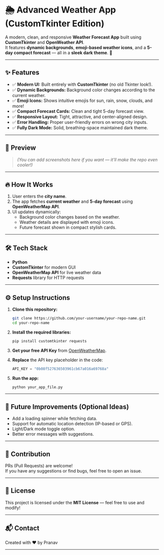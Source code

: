 # 🌦️ Advanced Weather App (CustomTkinter Edition)

A modern, clean, and responsive **Weather Forecast App** built using **CustomTkinter** and **OpenWeather API**.  
It features **dynamic backgrounds**, **emoji-based weather icons**, and a **5-day compact forecast** — all in a **sleek dark theme**. 🚀

---

## ✨ Features

- ✅ **Modern UI:** Built entirely with **CustomTkinter** (no old Tkinter look!).
- ✅ **Dynamic Backgrounds:** Background color changes according to the current weather.
- ✅ **Emoji Icons:** Shows intuitive emojis for sun, rain, snow, clouds, and more!
- ✅ **Compact Forecast Cards:** Clean and tight 5-day forecast view.
- ✅ **Responsive Layout:** Tight, attractive, and center-aligned design.
- ✅ **Error Handling:** Proper user-friendly errors on wrong city inputs.
- ✅ **Fully Dark Mode:** Solid, breathing-space maintained dark theme.

---

## 📸 Preview

> *(You can add screenshots here if you want — it'll make the repo even cooler!)*

---

## 🔥 How It Works

1. User enters the **city name**.
2. The app fetches **current weather** and **5-day forecast** using **OpenWeatherMap API**.
3. UI updates dynamically:
   - Background color changes based on the weather.
   - Weather details are displayed with emoji icons.
   - Future forecast shown in compact stylish cards.

---

## 🛠️ Tech Stack

- **Python**
- **CustomTkinter** for modern GUI
- **OpenWeatherMap API** for live weather data
- **Requests** library for HTTP requests

---

## ⚙️ Setup Instructions

1. **Clone this repository:**
   ```bash
   git clone https://github.com/your-username/your-repo-name.git
   cd your-repo-name
   ```

2. **Install the required libraries:**
   ```bash
   pip install customtkinter requests
   ```

3. **Get your free API Key** from [OpenWeatherMap](https://openweathermap.org/api).

4. **Replace** the API key placeholder in the code:
   ```python
   API_KEY = "0b08f527636503961cb67a016a69768a"
   ```

5. **Run the app:**
   ```bash
   python your_app_file.py
   ```

---

## 🚀 Future Improvements (Optional Ideas)

- Add a loading spinner while fetching data.
- Support for automatic location detection (IP-based or GPS).
- Light/Dark mode toggle option.
- Better error messages with suggestions.

---

## 🤝 Contribution

PRs (Pull Requests) are welcome!  
If you have any suggestions or find bugs, feel free to open an issue.

---

## 📄 License

This project is licensed under the **MIT License** — feel free to use and modify!

---

## 📬 Contact

Created with ❤️ by Pranav

---
